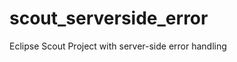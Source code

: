 scout_serverside_error
======================

Eclipse Scout Project with server-side error handling

